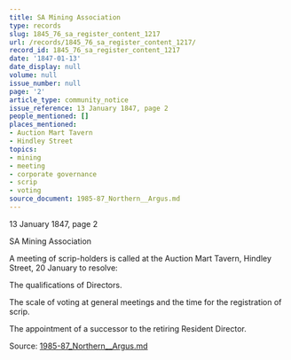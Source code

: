 ```yaml
---
title: SA Mining Association
type: records
slug: 1845_76_sa_register_content_1217
url: /records/1845_76_sa_register_content_1217/
record_id: 1845_76_sa_register_content_1217
date: '1847-01-13'
date_display: null
volume: null
issue_number: null
page: '2'
article_type: community_notice
issue_reference: 13 January 1847, page 2
people_mentioned: []
places_mentioned:
- Auction Mart Tavern
- Hindley Street
topics:
- mining
- meeting
- corporate governance
- scrip
- voting
source_document: 1985-87_Northern__Argus.md
---
```


13 January 1847, page 2

SA Mining Association

A meeting of scrip-holders is called at the Auction Mart Tavern, Hindley Street, 20 January to resolve:

The qualifications of Directors.

The scale of voting at general meetings and the time for the registration of scrip.

The appointment of a successor to the retiring Resident Director.


Source: [1985-87_Northern__Argus.md](/downloads/markdown/1985-87_Northern__Argus.md)
